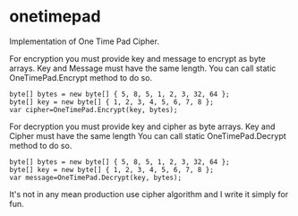 # onetimepad
Implementation of One Time Pad Cipher.

For encryption you must provide key and message to encrypt as byte arrays.
Key and Message must have the same length.
You can call static OneTimePad.Encrypt method to do so.

```
byte[] bytes = new byte[] { 5, 8, 5, 1, 2, 3, 32, 64 };
byte[] key = new byte[] { 1, 2, 3, 4, 5, 6, 7, 8 };
var cipher=OneTimePad.Encrypt(key, bytes);
```

For decryption you must provide key and cipher as byte arrays.
Key and Cipher must have the same length
You can call static OneTimePad.Decrypt method to do so.

```
byte[] bytes = new byte[] { 5, 8, 5, 1, 2, 3, 32, 64 };
byte[] key = new byte[] { 1, 2, 3, 4, 5, 6, 7, 8 };
var message=OneTimePad.Decrypt(key, bytes);
```

It's not in any mean production use cipher algorithm and I write it simply for fun.
